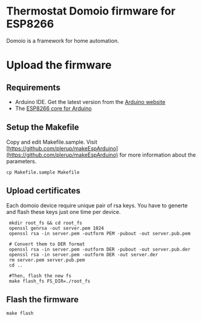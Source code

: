 Thermostat Domoio firmware for ESP8266
===========================================
Domoio is a framework for home automation.

# Upload the firmware
## Requirements
- Arduino IDE. Get the latest version from the [Arduino website](http://www.arduino.cc/en/main/software)
- The [ESP8266 core for Arduino](https://github.com/esp8266/Arduino)

## Setup the Makefile
Copy and edit Makefile.sample. Visit [https://github.com/plerup/makeEspArduino](https://github.com/plerup/makeEspArduino) for more information about the parameters.

    cp Makefile.sample Makefile

## Upload certificates
Each domoio device require unique pair of rsa keys. You have to generte and flash these keys just one time per device.


     mkdir root_fs && cd root_fs
     openssl genrsa -out server.pem 1024
     openssl rsa -in server.pem -outform PEM -pubout -out server.pub.pem

     # Convert them to DER format
     openssl rsa -in server.pem -outform DER -pubout -out server.pub.der
     openssl rsa -in server.pem -outform DER -out server.der
     rm server.pem server.pub.pem
     cd ..

     #Then, flash the new fs
     make flash_fs FS_DIR=./root_fs


## Flash the firmware

    make flash
